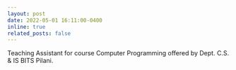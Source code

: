 ```yaml
---
layout: post
date: 2022-05-01 16:11:00-0400
inline: true
related_posts: false
---
```


Teaching Assistant for course Computer Programming offered by Dept. C.S. & IS BITS Pilani.